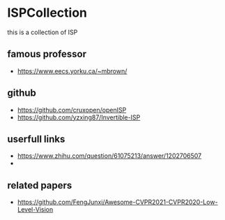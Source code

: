 # ISPCollection
this is a collection of ISP

## famous professor
- https://www.eecs.yorku.ca/~mbrown/

## github
- https://github.com/cruxopen/openISP
- https://github.com/yzxing87/Invertible-ISP

## userfull links
- https://www.zhihu.com/question/61075213/answer/1202706507
- 
## related papers
- https://github.com/FengJunxi/Awesome-CVPR2021-CVPR2020-Low-Level-Vision
